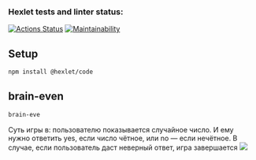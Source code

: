 ### Hexlet tests and linter status:
[![Actions Status](https://github.com/elrbkn/qa-auto-engineer-javascript-project-44/actions/workflows/hexlet-check.yml/badge.svg)](https://github.com/elrbkn/qa-auto-engineer-javascript-project-44/actions)
[![Maintainability](https://api.codeclimate.com/v1/badges/b4301d52972287f628e1/maintainability)](https://codeclimate.com/github/elrbkn/qa-auto-engineer-javascript-project-44/maintainability)

## Setup

```bash
npm install @hexlet/code
```

## brain-even
```bash
brain-eve
```
Суть игры в: пользователю показывается случайное число. И ему нужно ответить yes, если число чётное, или no — если нечётное. В случае, если пользователь даст неверный ответ, игра завершается
<a href="https://asciinema.org/a/KzBrnemKJvXUP7EY6UlJtMBbv" target="_blank"><img src="https://asciinema.org/a/KzBrnemKJvXUP7EY6UlJtMBbv.svg" /></a>
